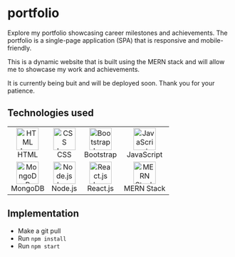 # portfolio

Explore my portfolio showcasing career milestones and achievements. The portfolio is a single-page application (SPA) that is responsive and mobile-friendly.

This is a dynamic website that is built using the MERN stack and will allow me to showcase my work and achievements.

It is currently being buit and will be deployed soon.
Thank you for your patience.

## Technologies used

<table>
    <tr>
        <td align="center">
            <img src="https://upload.wikimedia.org/wikipedia/commons/6/61/HTML5_logo_and_wordmark.svg" alt="HTML Icon" width="50px">
            <br>HTML
        </td>
        <td align="center">
            <img src="https://upload.wikimedia.org/wikipedia/commons/d/d5/CSS3_logo_and_wordmark.svg" alt="CSS Icon" width="50px">
            <br>CSS
        </td>
        <td align="center">
            <img src="https://upload.wikimedia.org/wikipedia/commons/b/b2/Bootstrap_logo.svg" alt="Bootstrap Icon" width="50px">
            <br>Bootstrap
        </td>
        <td align="center">
            <img src="https://upload.wikimedia.org/wikipedia/commons/9/99/Unofficial_JavaScript_logo_2.svg" alt="JavaScript Icon" width="50px">
            <br>JavaScript
        </td>
    </tr>
    <tr>
        <td align="center">
            <img src="https://1000logos.net/wp-content/uploads/2020/08/MongoDB-Logo.png" alt="MongoDB Icon" width="50px">
            <br>MongoDB
        </td>
        <td align="center">
            <img src="https://upload.wikimedia.org/wikipedia/commons/d/d9/Node.js_logo.svg" alt="Node.js Icon" width="50px">
            <br>Node.js
        </td>
        <td align="center">
            <img src="https://upload.wikimedia.org/wikipedia/commons/a/a7/React-icon.svg" alt="React.js Icon" width="50px">
            <br>React.js
        </td>
        <td align="center">
            <img src="https://www.boardinfinity.com/blog/content/images/2023/01/Mern.png" alt="MERN Stack Icon" width="50px">
            <br>MERN Stack
        </td>
    </tr>
</table>

## Implementation

-   Make a git pull
-   Run `npm install`
-   Run `npm start`
